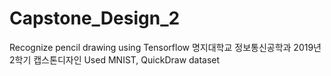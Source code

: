 # Capstone_Design_2
Recognize pencil drawing using Tensorflow
명지대학교 정보통신공학과 2019년 2학기 캡스톤디자인
Used MNIST, QuickDraw dataset

